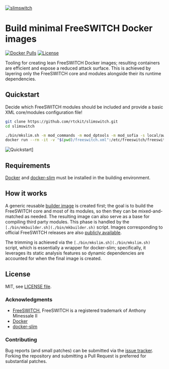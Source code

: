 <a href="#build-minimal-freeswitch-docker-images">
    <img loading="lazy" src="https://raw.github.com/rtckit/media/master/slimswitch/readme-splash.png" alt="slimswitch" class="width-full">
</a>

# Build minimal FreeSWITCH Docker images

[![Docker Pulls](https://img.shields.io/docker/pulls/rtckit/slimswitch-builder.svg)](https://hub.docker.com/r/rtckit/slimswitch-builder)
[![License](https://img.shields.io/badge/license-MIT-blue)](LICENSE)

Tooling for creating lean FreeSWITCH Docker images; resulting containers are efficient and expose a reduced attack surface. This is achieved by layering only the FreeSWITCH core and modules alongside their its runtime dependencies.

## Quickstart

Decide which FreeSWITCH modules should be included and provide a basic XML core/modules configuration file!

```sh
git clone https://github.com/rtckit/slimswitch.git
cd slimswitch
```

```sh
./bin/mkslim.sh -m mod_commands -m mod_dptools -m mod_sofia -s local/awesome-switch
docker run --rm -it -v "$(pwd)/freeswitch.xml":/etc/freeswitch/freeswitch.xml local/awesome-switch:v1.10.7
```

![Quickstart](https://raw.github.com/rtckit/media/master/slimswitch/demo.gif)]

## Requirements

[Docker](https://docs.docker.com/get-docker/) and [docker-slim](https://dockersl.im/install.html) must be installed in the building environment.

## How it works

A generic reusable [builder image](etc/Dockerfile) is created first; the goal is to build the FreeSWITCH core and most of its modules, so then they can be mixed-and-matched as needed. The resulting image can also serve as a base for compiling third party modules. This phase is handled by the `[./bin/mkbuilder.sh](./bin/mkbuilder.sh)` script. Images corresponding to official FreeSWITCH releases are also [publicly available](https://hub.docker.com/r/rtckit/slimswitch-builder).

The trimming is achieved via the `[./bin/mkslim.sh](./bin/mkslim.sh)` script, which is essentially a wrapper for docker-slim; specifically, it leverages its static analysis features so dynamic dependencies are accounted for when the final image is created.

## License

MIT, see [LICENSE file](LICENSE).

### Acknowledgments

* [FreeSWITCH](https://github.com/signalwire/freeswitch), FreeSWITCH is a registered trademark of Anthony Minessale II
* [Docker](https://docker.com)
* [docker-slim](https://github.com/docker-slim/docker-slim)

### Contributing

Bug reports (and small patches) can be submitted via the [issue tracker](https://github.com/rtckit/slimswitch/issues). Forking the repository and submitting a Pull Request is preferred for substantial patches.
